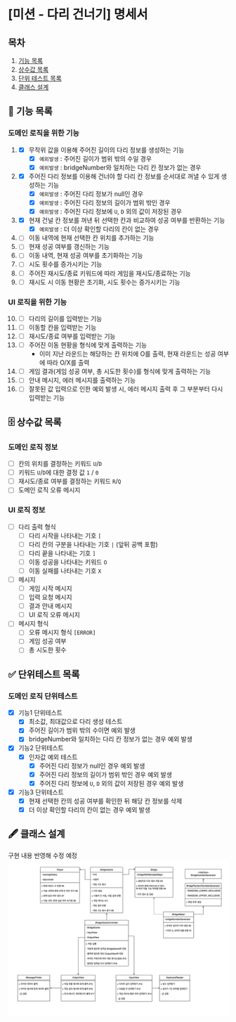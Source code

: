 # [미션 - 다리 건너기] 명세서

## 목차

1. [기능 목록](#-기능-목록)
2. [상수값 목록](#-상수값-목록)
3. [단위 테스트 목록](#-단위테스트-목록)
4. [클래스 설계](#-클래스-설계)

## 🚀 기능 목록

### 도메인 로직을 위한 기능

1.
    - [x] 무작위 값을 이용해 주어진 길이의 다리 정보를 생성하는 기능
      - [x] `예외발생` : 주어진 길이가 범위 밖의 수일 경우
      - [x] `예외발생` : bridgeNumber와 일치하는 다리 칸 정보가 없는 경우
2.
    - [x] 주어진 다리 정보를 이용해 건너야 할 다리 칸 정보를 순서대로 꺼낼 수 있게 생성하는 기능
      - [x] `예외발생` : 주어진 다리 정보가 null인 경우
      - [x] `예외발생` : 주어진 다리 정보의 길이가 범위 밖인 경우
      - [x] `예외발생` : 주어진 다리 정보에 `U`, `D` 외의 값이 저장된 경우
3.
    - [x] 현재 건널 칸 정보를 꺼낸 뒤 선택한 칸과 비교하여 성공 여부를 반환하는 기능
      - [x] `예외발생` : 더 이상 확인할 다리의 칸이 없는 경우
4.
    - [ ] 이동 내역에 현재 선택한 칸 위치를 추가하는 기능
5.
    - [ ] 현재 성공 여부를 갱신하는 기능
6.
    - [ ] 이동 내역, 현재 성공 여부를 초기화하는 기능
7.
    - [ ] 시도 횟수를 증가시키는 기능
8.
    - [ ] 주어진 재시도/종료 키워드에 따라 게임을 재시도/종료하는 기능
9.
    - [ ] 재시도 시 이동 현황은 초기화, 시도 횟수는 증가시키는 기능

### UI 로직을 위한 기능

10.
    - [ ] 다리의 길이를 입력받는 기능
11.
    - [ ] 이동할 칸을 입력받는 기능
12.
    - [ ] 재시도/종료 여부를 입력받는 기능
13.
    - [ ] 주어진 이동 현황을 형식에 맞게 출력하는 기능
        - 이미 지난 라운드는 해당하는 칸 위치에 O를 출력, 현재 라운드는 성공 여부에 따라 O/X를 출력
14.
    - [ ] 게임 결과(게임 성공 여부, 총 시도한 횟수)를 형식에 맞게 출력하는 기능
15.
    - [ ] 안내 메시지, 에러 메시지를 출력하는 기능
16.
    - [ ] 잘못된 값 입력으로 인한 예외 발생 시, 에러 메시지 출력 후 그 부분부터 다시 입력받는 기능

## 🗄 상수값 목록

### 도메인 로직 정보

- [ ] 칸의 위치를 결정하는 키워드 `U`/`D`
- [ ] 키워드 `U`/`D`에 대한 결정 값 `1` / `0`
- [ ] 재시도/종료 여부를 결정하는 키워드 `R`/`Q`
- [ ] 도메인 로직 오류 메시지

### UI 로직 정보

- [ ] 다리 출력 형식
    - [ ] 다리 시작을 나타내는 기호 `[`
    - [ ] 다리 칸의 구분을 나타내는 기호 `|` (앞뒤 공백 포함)
    - [ ] 다리 끝을 나타내는 기호 `]`
    - [ ] 이동 성공을 나타내는 키워드 `O`
    - [ ] 이동 실패를 나타내는 기호 `X`
- [ ] 메시지
    - [ ] 게임 시작 메시지
    - [ ] 입력 요청 메시지
    - [ ] 결과 안내 메시지
    - [ ] UI 로직 오류 메시지
- [ ] 메시지 형식
    - [ ] 오류 메시지 형식 `[ERROR]`
    - [ ] 게임 성공 여부
    - [ ] 총 시도한 횟수

## ✅ 단위테스트 목록

### 도메인 로직 단위테스트
- [x] 기능1 단위테스트
  - [x] 최소값, 최대값으로 다리 생성 테스트
  - [x] 주어진 길이가 범위 밖의 수이면 예외 발생
  - [x] bridgeNumber와 일치하는 다리 칸 정보가 없는 경우 예외 발생
- [x] 기능2 단위테스트
  - [x] 인자값 예외 테스트
    - [x] 주어진 다리 정보가 null인 경우 예외 발생
    - [x] 주어진 다리 정보의 길이가 범위 밖인 경우 예외 발생
    - [x] 주어진 다리 정보에 `U`, `D` 외의 값이 저장된 경우 예외 발생
- [x] 기능3 단위테스트
    - [x] 현재 선택한 칸의 성공 여부를 확인한 뒤 해당 칸 정보를 삭제
    - [x] 더 이상 확인할 다리의 칸이 없는 경우 예외 발생

## 🖋 클래스 설계

구현 내용 반영해 수정 예정
![클래스 다이어그램](class-diagram.png)
